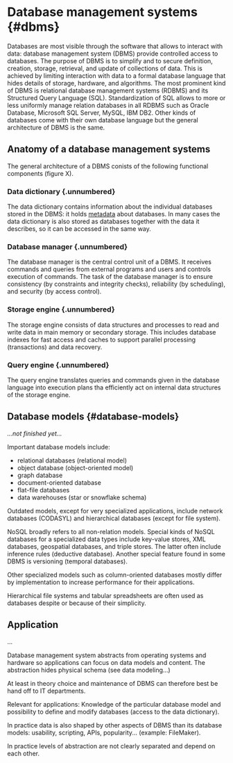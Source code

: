 # Database management systems {#dbms}

Databases are most visible through the software that allows to interact with data: database management system (DBMS) provide controlled access to databases. The purpose of DBMS is to simplify and to secure definition, creation, storage, retrieval, and update of collections of data. This is achieved by limiting interaction with data to a formal database language that hides details of storage, hardware, and algorithms. The most prominent kind of DBMS is relational database management systems (RDBMS) and its Structured Query Language (SQL). Standardization of SQL allows to more or less uniformly manage relation databases in all RDBMS such as Oracle Database, Microsoft SQL Server, MySQL, IBM DB2. Other kinds of databases come with their own database language but the general architecture of DBMS is the same.

## Anatomy of a database management systems

The general architecture of a DBMS conists of the following functional components (figure X).

### Data dictionary {.unnumbered}

The data dictionary contains information about the individual databases stored in the DBMS: it holds [metadata](http://www.isko.org/cyclo/metadata) about databases. In many cases the data dictionary is also stored as databases together with the data it describes, so it can be accessed in the same way.

### Database manager {.unnumbered}

The database manager is the central control unit of a DBMS. It receives commands and queries from external programs and users and controls execution of commands. The task of the database manager is to ensure consistency (by constraints and integrity checks), reliability (by scheduling), and security (by access control).

### Storage engine {.unnumbered}

The storage engine consists of data structures and processes to read and write data in main memory or secondary storage. This includes database indexes for fast access and caches to support parallel processing (transactions) and data recovery. 

### Query engine {.unnumbered}

The query engine translates queries and commands given in the database language into execution plans tha efficiently act on internal data structures of the storage engine.

## Database models {#database-models}

*...not finished yet...*

Important database models include:

* relational databases (relational model)
* object database (object-oriented model)
* graph database
* document-oriented database
* flat-file databases
* data warehouses (star or snowflake schema)

Outdated models, except for very specialized applications, include network
databases (CODASYL) and hierarchical databases (except for file system).

NoSQL broadly refers to all non-relation models. Special kinds of NoSQL
databases for a specialized data types include key-value stores, XML databases,
geospatial databases, and triple stores. The latter often include inference
rules (deductive database). Another special feature found in some DBMS is
versioning (temporal databases).

Other specialized models such as column-oriented databases mostly differ by
implementation to increase performance for their applications. 

Hierarchical file systems and tabular spreadsheets are often used as databases
despite or because of their simplicity. 

## Application

...

Database management system abstracts from operating systems and hardware so applications can focus on data models and content. The abstraction hides physical schema (see data modeling...)

At least in theory choice and maintenance of DBMS can therefore best be hand off to IT departments. 

Relevant for applications: Knowledge of the particular database model and possibility to define and modify databases (access to the data dictionary).

In practice data is also shaped by other aspects of DBMS than its database models:
usability, scripting, APIs, popularity... (example: FileMaker).

In practice levels of abstraction are not clearly separated and depend on each other.

